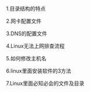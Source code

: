 1.目录结构的特点

2.网卡配置文件

3.DNS的配置文件

4.Linux无法上网排查流程

5.如何修改主机名

6.linux里面安装软件的3方法

7.Linux里面必知必会的文件及目录


